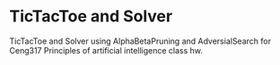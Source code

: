 # TicTacToe and Solver
 TicTacToe and Solver using AlphaBetaPruning and AdversialSearch for Ceng317 Principles of artificial intelligence class hw.
